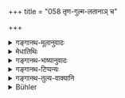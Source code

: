 +++
title = "058 तृण-गुल्म-लतानाञ् च"

+++

<details><summary>गङ्गानथ-मूलानुवादः</summary>

The violator of the Preceptor’s Bed is born hundreds of times as grasses, shrubs, creepers, as carnivorous and fanged animals, or as beings of cruel deeds.—(58)
</details>

<details><summary>मेधातिथिः</summary>

**क्रूरकर्मकृताः** परवधशीलाः ॥ १२.५८ ॥
</details>

<details><summary>गङ्गानथ-भाष्यानुवादः</summary>

‘*Of cruel deeds*’—given to killing others.—(58)
</details>

<details><summary>गङ्गानथ-टिप्पन्यः</summary>

This verse is quoted in *Mitākṣarā* (3.208).
</details>

<details><summary>गङ्गानथ-तुल्य-वाक्यानि</summary>

**(verses 12.53-59)**

See Comparative notes for [Verse 12.53].
</details>

<details><summary>Bühler</summary>

058	The violator of a Guru's bed (enters) a hundred times (the forms) of grasses, shrubs, and creepers, likewise of carnivorous (animals) and of (beasts) with fangs and of those doing cruel deeds.
</details>
